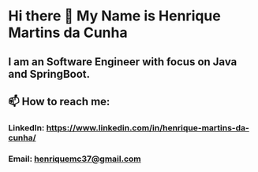 # Hi there 👋 My Name is Henrique Martins da Cunha

## I am an Software Engineer with focus on Java and SpringBoot.

## 📫 How to reach me:
### LinkedIn: https://www.linkedin.com/in/henrique-martins-da-cunha/
### Email: henriquemc37@gmail.com

<!--
**HenriqueMC37/HenriqueMC37** is a ✨ _special_ ✨ repository because its `README.md` (this file) appears on your GitHub profile.

Here are some ideas to get you started:

- 🔭 I’m currently working on ...
- 🌱 I’m currently learning ...
- 👯 I’m looking to collaborate on ...
- 🤔 I’m looking for help with ...
- 💬 Ask me about ...
- 📫 How to reach me: ...
- 😄 Pronouns: ...
- ⚡ Fun fact: ...
-->
